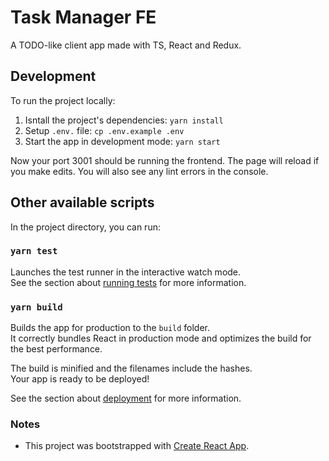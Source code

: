 # Task Manager FE

A TODO-like client app made with TS, React and Redux.

## Development

To run the project locally:

1. Isntall the project's dependencies: `yarn install`
2. Setup `.env.` file: `cp .env.example .env`
3. Start the app in development mode: `yarn start`

Now your port 3001 should be running the frontend. The page will reload if you make edits. You will also see any lint errors in the console.

## Other available scripts

In the project directory, you can run:

### `yarn test`

Launches the test runner in the interactive watch mode.\
See the section about [running tests](https://facebook.github.io/create-react-app/docs/running-tests) for more information.

### `yarn build`

Builds the app for production to the `build` folder.\
It correctly bundles React in production mode and optimizes the build for the best performance.

The build is minified and the filenames include the hashes.\
Your app is ready to be deployed!

See the section about [deployment](https://facebook.github.io/create-react-app/docs/deployment) for more information.

### Notes

- This project was bootstrapped with [Create React App](https://github.com/facebook/create-react-app).
